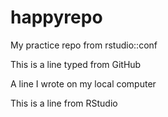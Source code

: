 # happyrepo
My practice repo from rstudio::conf

This is a line typed from GitHub

A line I wrote on my local computer

This is a line from RStudio